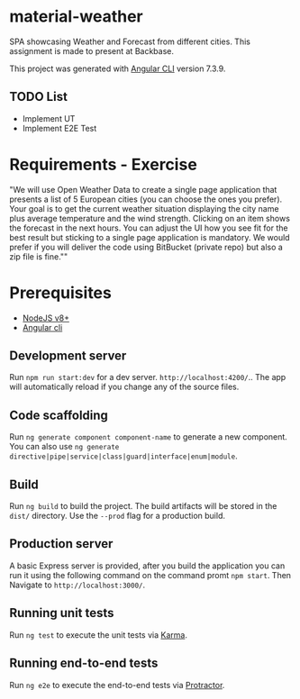 # material-weather
SPA showcasing Weather and Forecast from different cities. This assignment is made to present at Backbase.

This project was generated with [Angular CLI](https://github.com/angular/angular-cli) version 7.3.9.

## TODO List

* Implement UT
* Implement E2E Test

# Requirements - Exercise

"We will use Open Weather Data to create a single page application that presents a list of 5 European cities (you
can choose the ones you prefer).
Your goal is to get the current weather situation displaying the city name plus average temperature and the wind
strength. Clicking on an item shows the forecast in the next hours.
You can adjust the UI how you see fit for the best result but sticking to a single page application is mandatory.
We would prefer if you will deliver the code using BitBucket (private repo) but also a zip file is fine.""

# Prerequisites

* [NodeJS v8+](https://nodejs.org/es/)
* [Angular cli](https://angular.io/guide/quickstart)

## Development server

Run `npm run start:dev` for a dev server. `http://localhost:4200/`.. The app will automatically reload if you change any of the source files.

## Code scaffolding

Run `ng generate component component-name` to generate a new component. You can also use `ng generate directive|pipe|service|class|guard|interface|enum|module`.

## Build

Run `ng build` to build the project. The build artifacts will be stored in the `dist/` directory. Use the `--prod` flag for a production build.

## Production server

A basic Express server is provided, after you build the application you can run it using the following command on the command promt `npm start`.
Then Navigate to `http://localhost:3000/`.

## Running unit tests

Run `ng test` to execute the unit tests via [Karma](https://karma-runner.github.io).

## Running end-to-end tests

Run `ng e2e` to execute the end-to-end tests via [Protractor](http://www.protractortest.org/).